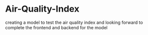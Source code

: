 # Air-Quality-Index
creating a model to test the air quality index and looking forward to complete the frontend and backend for the model
